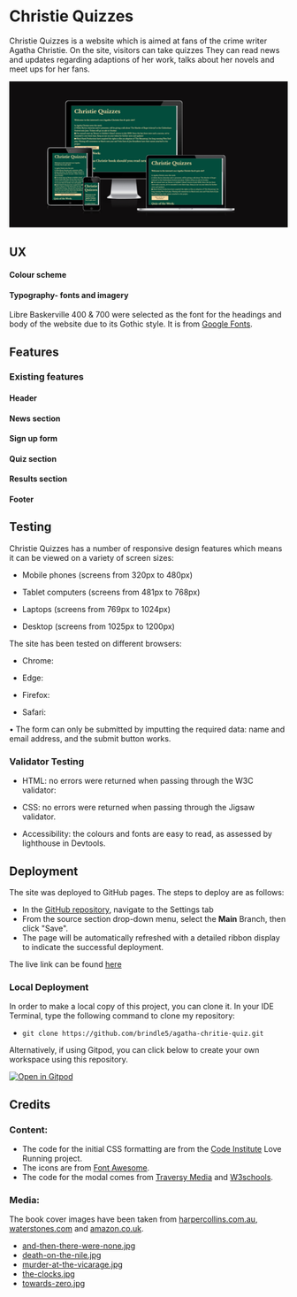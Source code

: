 # **Christie Quizzes**

Christie Quizzes is a website which is aimed at fans of the crime writer Agatha Christie. On the site, visitors can take quizzes They can read news and updates regarding adaptions of her work, talks about her novels and meet ups for her fans.

![Responsive design screenshot](documentation/responsive_screenshot.png)

## **UX**

#### **Colour scheme**

#### **Typography- fonts and imagery**

Libre Baskerville 400 & 700 were selected as the font for the headings and body of the website due to its Gothic style. It is from [Google Fonts](https://fonts.google.com/specimen/Libre+Baskerville).

## **Features**

### Existing features

####  Header

#### News section

#### Sign up form

#### Quiz section

#### Results section

#### Footer

## **Testing**

Christie Quizzes has a number of responsive design features which means it can be viewed on a variety of screen sizes:

* Mobile phones (screens from 320px to 480px)

* Tablet computers (screens from 481px to 768px)

* Laptops (screens from 769px to 1024px)

* Desktop (screens from 1025px to 1200px)

The site has been tested on different browsers: 

* Chrome: 

* Edge:

* Firefox:

* Safari:

•	The form can only be submitted by imputting the required data: name and email address, and the submit button works.

### Validator Testing

* HTML: no errors were returned when passing through the W3C validator: 

* CSS: no errors were returned when passing through the Jigsaw validator.

* Accessibility: the colours and fonts are easy to read, as assessed by lighthouse in Devtools. 

## **Deployment**

The site was deployed to GitHub pages. The steps to deploy are as follows: 
* In the [GitHub repository](https://github.com/brindle5/agatha-christie-qiiz/), navigate to the Settings tab 
* From the source section drop-down menu, select the **Main** Branch, then click "Save".
* The page will be automatically refreshed with a detailed ribbon display to indicate the successful deployment.

The live link can be found [here](https://brindle5.github.io/agatha-christie-quiz/)

### Local Deployment

In order to make a local copy of this project, you can clone it. In your IDE Terminal, type the following command to clone my repository:

- `git clone https://github.com/brindle5/agatha-chritie-quiz.git`

Alternatively, if using Gitpod, you can click below to create your own workspace using this repository.

[![Open in Gitpod](https://gitpod.io/button/open-in-gitpod.svg)](https://gitpod.io/#https://github.com/brindle5/agatha-christie-quiz)

## **Credits**

###  Content:

* The code for the initial CSS formatting are from the [Code Institute](https://codeinstitute.net/global/) Love Running project.
* The icons are from [Font Awesome](https://fontawesome.com/).
* The code for the modal comes from [Traversy Media](https://www.youtube.com/watch?v=6ophW7Ask_0&t=1347s) and [W3schools](https://www.w3schools.com/howto/howto_css_modals.asp).

###	Media:

The book cover images have been taken from [harpercollins.com.au](https://www.harpercollins.com.au/), [waterstones.com](https://www.waterstones.com/) and [amazon.co.uk](https://www.amazon.co.uk/ref=nav_logo).

* [and-then-there-were-none.jpg](https://i.harperapps.com/hcanz/covers/9780008123208/y648.jpg)
* [death-on-the-nile.jpg](https://i.harperapps.com/hcanz/covers/9780008328931/y648.jpg)
* [murder-at-the-vicarage.jpg](https://www.waterstones.com/book/the-murder-at-the-vicarage/agatha-christie//9780008255732)
* [the-clocks.jpg](https://www.waterstones.com/book/the-clocks/agatha-christie/9780008129590?ebr=1)
* [towards-zero.jpg](https://www.amazon.co.uk/Towards-Zero-Agatha-Christie/dp/0008196311)


